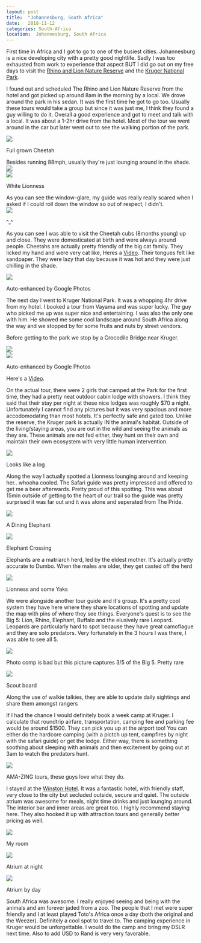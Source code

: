 ```yaml
---
layout: post
title:  "Johannesburg, South Africa"
date:   2018-11-12
categories: South-Africa
location:  Johannesburg, South Africa
---
```


First time in Africa and I got to go to one of the busiest cities. Johannesburg is a nice developing city with a pretty good nightlife. Sadly I was too exhausted from work to experience that aspect BUT I did go out on my free days to visit the <a href="https://www.tripadvisor.com/Attraction_Review-g1846688-d2277525-Reviews-Rhino_and_Lion_Nature_Reserve-Krugersdorp_Greater_Johannesburg_Gauteng.html">Rhino and Lion Nature Reserve</a> and the <a href="http://www.krugerpark.co.za/">Kruger National Park</a>.

I found out and scheduled The Rhino and Lion Nature Reserve from the hotel and got picked up around 8am in the morning by a local. We drove around the park in his sedan. It was the first time he got to go too. Usually these tours would take a group but since it was just me, I think they found a guy willing to do it. Overall a good experience and got to meet and talk with a local. It was about a 1-2hr drive from the hotel. Most of the tour we went around in the car but later went out to see the walking portion of the park. 

<div class="post-image">
<img src="https://lh3.googleusercontent.com/yNJop6rGDzZdfqnXJ-G4cixl5KEMH4HZgsFnifBuGzbVgUokFJhBO14Q_WnQSxXCTTskCbIGuWQn1Dd-x9ETsHSKcIMOwKolLjVsFOwwegeg3SOiUEtzy3Hi_-CbPvMVZcMfF0j0aspV4su0f6_DA_RYLJWUclQtk97FS8SYy0_u7lb-Muiwbl3Wr1FAW6tXQeBNerGr089Wut0VZX60QLzIwWxrIGF_Gc9jJrVJwlweHKlMffOdbclPZCjKSIbEM-H-E614KUef-w-ecSRGhy_y-O6Mac5QWtHSI4ma4cBHC9TJkHxDW2GHWbumW1dlu8mmY0xDAX6TIz8xPhtGkDC-GeO8TZmNwBLBUjVkyJaQyQcRZF3She8ee27N5-upXsTA5vejxFr-vn6yu2i45qdzFg8yZv5wv-4yU_UVMu5sMPE8gzhZoaey8LbroSWCtXwHJai2RAG70_ozT90cop8NsBMC511mqqDow1jrMexl7hneiDteBwflmyAbbks_cN3Fvh_OFDDAb_AnU7KxZbIbeaMw1szQ-398DDnhgh1nsnpeEvq88PvT-dnNhJ-ELdhXNcyq2TQ50neEgkA8B5nAPtp-KbPNMlDUpqrubgI_9WhT0gUtKJFvVm1gmPY0sKHirV8jw-e6JuleodOknYLomw4vcsGkwY-B5kR8rlfTNVRKBHOMxLqju1OZRNXTQVCHN6oy33aF=w1998-h1498-no">
<p class="post-image-caption">Full grown Cheetah</p></div>
Besides running 88mph, usually they're just lounging around in the shade.

<div class="post-image">
<img src="
https://lh3.googleusercontent.com/rAL_pQ8-EEzeyBVByY1OB-_8WG1FPEqF299hCoWHotqKQTHatoaFVfTNVaBGZ2WG-jOELdlO7qyKySo85hc89bmFZSTMdon_wCy2dd4xTjVnDFhj3VAUGSk-MiakED6pIJcqD-D6FXrXSM-p4Aq6rEFWGsO8yeTLl6AB6oDvX5OaG90rFg2HMsvx9RUvwYF0UBZ1tZOiPLgbZSPBdRhopiFWqpIjkqAI9gqrDs7hvKyTCJplYReZ9vgYu-vreM8PA4WCcuVVwhKgs0IzbWyiGQNbWqREBtc6cSCYsKyH-7ceK2M8zrlU0fnHtz1Xb_axawHZfvAB6nAG44k5D8-dn0-Zt_6eO4xwPR1xc-XPj4LW_aFSPKgmlDHc_TrYQmr_KqTVph39Q8wWcNN7sWx0Hug_My2BkKG637AF2qEt3bKw1rTH8y5xagFipY9MyyeLTb0YEdeXsrxEXCg58pnPytDtd1WIWbLTTTGZRX3DWCIsybpURrk6Y7CBXrbzOYVwhS_UBMbOL_D6hGTlk2DYtZEave-6_PceLw2ZzZMVSoxLpfuqlCVPZBm-bv3hfZAzr_pZWNc37h-KUJApDOvqiFrbWTnIXA42T2CrAC2kiJlWHH7K7J2zmHABXW0mwuxfkoweet7nSspN1zwb5V-5UZCE-oJXzdMTb4HMm5AQRRICKPcZSTpL0JwFBmfT2OrQ1aM4YF-nWrUL=w1998-h1498-no
">
</div>

<div class="post-image">
<img src="
https://lh3.googleusercontent.com/gIis0EI8qWCH-ebS0COb6bDLN-vzDeDNctsJT_-9GX85aB2cDdkw3JY-v9bZhrablZRV8_vdTzdSa98pBZNQJJaKI4u8V0vEk2FgRnwCda1KWnWT7RarOp8iRgT2Hi8IiVLXEmXzHbO2o5tzhYfXNVFkc2PnArt2vp-rZXndIabaXRM_k1sUlV2nAJ46o3norVtVjecg7lk-cEJc-FvXA8uusfFCW1pm2ujG_gw3DtwrG3msOwypJij1_EO2jcfoeVvScinauOTmROQwf5qq3w6ud_L-2Fo45HWXHkuGu_nSJLDaJMPKqtJz4uKsc6VPKG-LorM5HbRi2BNRQScZxkdTETuCRDvQmSbYjpOjE8vQPw5J2LJqdyYH7ilZGoqUPRnY_hTi6wh18aITuuD-zgCZq5pRx7ya74f8E800SeX9lJd_L8QsMzB5AmxbkvAEU4dCb65Xv32gAZ84-xEBo-0A_w0xQSMSIkGi2qKq7ma5P3Iov-40SCsEhkkDT4MS02OpIOUUzR8LtyvgKTFrVuCIVpFdo88ojgTo4o2ma2HxpDzGe1cpmIFmO8Letv3Pnjdu9Fv23uEiJcUAPqXebkrnMctVoW6_b9_1lMdjyC88t5p0ZVwjmpBaUyzrA8Szazw3nbSgwlY9PyovcEa0Iqutl1XJ1UrFIL28GSvlrOu2E-lFKmPVSeC2PsNf9n1pk6iFG8kHpYSX=w1998-h1498-no
">
<p class="post-image-caption">White Lionness</p>
</div>
As you can see the window-glare, my guide was really really scared when I asked if I could roll down the window so out of respect, I didn't.

<div class="post-image">
<img src="https://lh3.googleusercontent.com/TdhBpa7zVYnXS8ENKYvlmJrmRgkIFAwxLSfmTI9q5ZjkUomdQbYBHhiuEu1Ea5VTRl0wtroT2mWlV2fW7nQYQSDlyjaHUHZKkNgivMMvZa4M2bvdOF4SwIJ8-KRngHLhYDBDJaKqpErL9_tMF9ysYnUD9sZgg0_Jgyv__Gp7GBH7mEe_5BW5Wa3tBh2f2jx7YTBjhhWirb0iU5m5CBjFWjEM7ZkNANc2E1lJFTFvwDwmuRgY3j6JeYIVsp8ICSJW5PT8EIoAofKg6EPZNEQFXNc9f2JYrjdGOQ7EHy9cFbwJ3bsvNjvKh68sHrL9SOhKeF6sy_d8s4JIrTV-WSaEUNNr_ucdo3TBxp7geBm8LkFzU0fW3Jbg5QcNUkckbgJoH6Xt09ojXh7phADVv8SCy70XCzOBzDnYhxzKLdaXvqox2Pc4-srh-5V9j46j4_ooAyZpjnadklKHz8RNOpX8_crQozGitafbewESEges075DH3i7cC4nZqcUt6sTATqkCbJapbj7KXlXfeaG2QjKuE0ukaTQvDOmrdGqv-zwRUmnCOvN59BAOHjXewQX3knhuI9YZWhIR_paaLrWVtaJGPa4YADaVbz8ATELl1Vm_PsviA4BAzcWONgdoX3fdkpW8BznMefmkohmWWMX1rdMdDhPXec3EhX8MheAspm73AMBDVaXGwRrqutfx6a4NshKLAn98KBhZ_P8=w1626-h1220-no">
<p class="post-image-caption">^_^</p></div>

As you can see I was able to visit the Cheetah cubs (8months young) up and close. They were domesticated at birth and were always around people. Cheetahs are actually pretty friendly of the big cat family. They licked my hand and were very cat like, Heres a <a href="https://photos.google.com/u/1/share/AF1QipNM2YYoCLtlKUkvrLo9BXXwMXg44huhXAkSTu836Yh3LcAWvYJmkanCJEj-ZMHaGw/photo/AF1QipMZlIseMQasEjkNtCEJN9MD10PzchTysVc6z7c?key=Y1lIeTdoZm02SVBmY1paSDdCdmJTdGJac01veVF3">Video</a>. Their tongues felt like sandpaper. They were lazy that day because it was hot and they were just chilling in the shade. 


<div class="post-image">
<img src="
https://lh3.googleusercontent.com/dsX9ckbKm7c5xeAraTXjHmCHwlA_wKZVKTj_IJXn3UY_4ZA7JPsrdLUFhbX9r5wo3MlLUXv5rMeEkEBqOjUNm3YRq7PMps92YXKlS4hQOkGATC_pcFzxfJ-5FMTVgoqPMclsI_GDzpaXwKy_B3nClcvoKfuzKif8Im-rLzQTqV2KuYKg8siOErqLwlvzrEY-MwUNfjLhxZ5YzYIVc6oxTbh21_OwMMnPGLmHjcHGme1AgXdiNC6d93tE0X2qKdCH0PX-wqhr0f4ne5XarDpGfvls-FuCVA_srp3f5l5q9fE0NVJSLeEbkqBgcRXhB56PXD-Qr6eGHWwm3eCOQDEqx0s5xFNvEh3MbIr9us4SzQo-14gDt4Y3PDG9_igqUj5BBJQdD658jWgONvkI3MjdNBZ3XMHr58ny-A4nMdayQZ3-mUvH0ZNYwusP5sqSYffPakkDmq0BVTUBXZDj75ToU_z-aX3benMPOaHpbrUz59pe9JaJc-qSafXoX9uoE3btSr1FDW4CWsaGiqh4CymcQkKrSi_skNignfKdznGOSO6LcfpMchpWtH_WV3rTdw0w1wQonIzF3FZ600aFpvzs77DxtBuqRonAbAToNxdMIjHW_sFXFHDki3bbCIB1kBZgWN4e3cKqi6udP1rplT6Wkuaw-bW9vy6cYHZgO-5sg3kG3cf3En-K4C9mGBIH5CiNtymyU3vKKtJ2=w1998-h1498-no
">
<p class="post-image-caption">Auto-enhanced by Google Photos</p>
</div>


The next day I went to Kruger National Park. It was a whopping 4hr drive from my hotel. I booked a tour from Vayama and was super lucky. The guy who picked me up was super nice and entertaining. I was also the only one with him. He showed me some cool landscape around South Africa along the way and we stopped by for some fruits and nuts by street vendors. 

Before getting to the park we stop by a Crocodile Bridge near Kruger.

<div class="post-image">
<img src="https://lh3.googleusercontent.com/7sB5-hDpOoDIs_2Ce5UquSyf0lxinGfn_ALbylO3eOjU9USv_uZSiB2KPxlVXcRwFwMaa55A52dmdLfxEspGqWSJL9h2qSCeNbRe6-1zazxVM0CLYRFdBMTNq3yNTKSR_3QkbLh0Ojmr3CqtxvjfRMiX9EPHAMnWpXAQImg8keXkwI9-h-RGLtCBr5Z46Ak0WB_9ZbpPFawUsAVrMOHvHvCful57D98tnCxs7fjjtsYJFNdMAbeYZwVf8NxqXW_75-mcIN0o7CqFycH61zJ1gwNQS2gKpjIMUdWv52R1m9SV6NsGL3tVid5TTAEcuRofj1PI_kkxVqXIe3dZk8qfLxY2i-eG7Kv-fY0PROezKbUFqIv-8qpT8O1veNphebJD3WFyvtb7bqoVoDNj2jOHBKXpzhL0Np6RR-ZjKMTddgq9F_lWKQGy0sTOgpdc9ZVpdTl0TrL_T72ZEWgmDHWtaWpo4g5JAyPGS8wbWZM85awrBLd1Ako9EC0n340yclh1MXo7v_OCsvNPqdNTRoO763ucrefJkVH1icTUysrn4j72l0zhj39iFE_tOtXsLNcC_65fkrRyxouZdBSqydo-ilVdqiLcGpTJCm597BmLK7N3-QhT-30Z9iNMegcRtIG4NbSVj_TLG4Mn0JDAegZY5dFz07YtVqrScp5PHn8RXhFMTfcdPrnFpoxl2w2ti6n0aPJ_YXmTXT9e=w1124-h1498-no"></div>

<div class="post-image">
<img src="https://lh3.googleusercontent.com/NkjN82uoryPIHeVa4N3GOld-y4_zTdaj-usQidp44I-h1xBCA2UaAjLvwTgenPxOXsltfI4164ttrYHEYCcJEzGgHm4x2mnE1UHQum_koYLOtLGLmiHhedJIzggm84NP-5OJAAuTttdazL_8N_VPcfUgOz_RkvVJRdM5wywge1ZQaw5o3Vj555_PMeS4HlaVfJNENQa6psGiVtGRrt8g8fPomLewE2amcY4kHV2YAePu6wdGKc9rDge8topIAUoWCU65NsgzsmfD-L1MdGlNs_WoBspJGXnbqmgG6vCuYR1oE29fLBYbL4SkcRFXFW4Uq0BnU8PjIYj7HBO4TFcnfc_Ge0LpJ40RtooOX3yrC2CgxnIqt3rQ9dNJWZDOE5BLlJ1QSWr-wuxeEFwsIduKlNzHVpiX2OQe9HNjp_s-32cHZfF_NasySL8Hjt7OPWLJYbHEp3f8m0zKKoxmu4Ayz7p_DvKaBeTfLoE4U7zepu0gzi4_7OvLbItKE50A8fj1O6UVEZZBwbnOuc9JsHN954kYjgqwlbDiHVQWUS2g0wvFxriW8n5hv00qKefsLGreYMOCiHl65CNNaiJHo4oLdPeaJcUB1DjrYUYG6UMQgOFHbsux5MKkSiqDOzvUzoSteuFPTWoA1qIMQTYSvMrNsgdZPT6ABmUn2vgYurPuvxUi6CKGbLzCNzJ7SeiK6bQrdnV_t7S1Paq5=w1758-h1320-no"><p class="post-image-caption">Auto-enhanced by Google Photos</p></div>

Here's a <a href="https://photos.app.goo.gl/WPCi93SwuWpV8hy37">Video</a>. 

<p>
On the actual tour, there were 2 girls that camped at the Park for the first time, they had a pretty neat outdoor cabin lodge with showers. I think they said that their stay per night at these nice lodges was roughly $70 a night. Unfortunately I cannot find any pictures but it was very spacious and more accodomodating than most hotels. It's perfectly safe and gated too. Unlike the reserve, the Kruger park is actually IN the animal's habitat. Outside of the living/staying areas, you are out in the wild and seeing the animals as they are. These animals are not fed either, they hunt on their own and maintain their own ecosystem with very little human intervention.



<div class="post-image">
<img src="https://lh3.googleusercontent.com/6j1_FkEBkta5KXr9upgViQ6-TWNTq5ul2IXP7yw4JY67xHEAFX75kq4Ui147u6ww8IwDeJFrEF1n1x62ic1X2ZRDPNHxxBGvtBpscED3828RH30KHvI6icQ7VWnpYkk-6d1t3XonX-rGOP2H8L_oKhUYQ5BqgdYTKC9_pY37k77b6oD8wZRNZwCh0GZoLpjCB8R3iV0f6OGKC7wJsTXHY8tXPT5H2b281slwqS87e80SVZwKu1M2RuNuZqePevM1teU7jBlZob7LxtOoBus5Pxmvy2pgd2OQ0pycj-9NCSgIDn1xtaJWVNRZ_wfC5jWVg2LPmU3nXX9_LPJzG82r7y6Dq2ioUzCzWfmhZO5voXVQKifOru0kv9cFWgucnFVyVVQ8hcyInY7BHtGLtnpVhaG048eQmbE_7EGVmInEI9l2U-UfUC4gft7xFNbK9CFZ-TFJaBfVsf7t1XkplNWZNud-3xyUYuzClz4k4f1cLT6GjYrgpcqY0hpowo5xmPPMBd5Yq62qoHMKsvgehJ0KjT-06rVbXRkpkbN29qex0_nIEY3iChkOjB8C2oN0MJuIonlED7HXUsE8wHyz6FkFLGiyE9_jjtjidSW28sI3P0y0CSL0R-CjFiWSLwKN85Ihfm24Uv7LxWu_Dp0E6fKTh9DFA84nn9Rs3FN7D8TiBpu9h8BsMgeHl7PX7bpfYK3ciha7MFb1f8pW=w1758-h1320-no">
<p class="post-image-caption">Looks like a log</p>
</div>

<p> Along the way I actually spotted a Lionness lounging around and keeping her.. whooha cooled. The Safari guide was pretty impressed and offered to get me a beer afterwards. Pretty proud of this spotting. This was about 15min outside of getting to the heart of our trail so the guide was pretty surprised it was far out and it was alone and seperated from The Pride.

<div class="post-image">
<img src="https://lh3.googleusercontent.com/o217zOmJYxEHfAdmGhj8WgtS3tC0ngIfX0qMM-fXrFT6UTNqea2rMyQlyLKq0fR5iJaYbe8tj3w1XYcqrhUrwQvxmRjYLUCKu2D6l1BmZC4xD4DYkkaHrOfiwuKiRprEwSz1BpBCkN2BQ7-u4pnCxV6OlVFXylyintt2IgS9Lb8EAtAEOCyUstSAlPqEOej0xWcaD55idkkdTvnPWBKGVocQdZwYa8Lizlr2Zd0qGDZH3_HHGCyCT6nDuxdjtJtpligmiwZQdBxmYPbo0hn0l5uv8Wge_krr8Y8-QXT1EZUeDZCnLdpv89r-MAOyI_NkhjzHDmh5og03irWLWoO-teQfH9pGtlPZfpFa5NSHnqc8mRuNQcJdxvSGEbgYtaLKB_lkfS5n6CzP2824gp6n1358xrQdene0VPz8c6mRiNV8fAsVngzQCfU_7Dws0CKRZ5ZYXRYfVnD-0P8qFCnCUgO1eu7JPAriutYotKZ-ZADbtbGwKv5Y-OHJbnrfAyhJYTgw8I4Ltg-QSHYXcrdsuRhWzfzYBfhfq0u1kMpqKNGf82PnS15Fxu3F3R9C4IaSDTKEDzZBWoQCmKxWoF6RVHB4ysbhy8UKvybsuD5AhsHwHxfE-SbDoU5Vn9czInj1sBWKHVvNgf3Kjc5JmVo-ciRUsykoenB8-xiDqw5SinzhVvZsfS6Od5gqnq_cN-WyupAf3HZZBBl3=w2190-h1642-no">
<p class="post-image-caption">A Dining Elephant</p>
</div>

<div class="post-image">
<img src="https://lh3.googleusercontent.com/n7bopcNHEdJ2-HKpetMBFfqZGNbTvAwmxSy41KWdr1r8IAOZvXY382uDLVTHgjxL2NPFWgvwii26LfYV_no_KNQvg4XWq-ibgLtA8dpMc4KxgJbpRBEXbwEi_Oknuo6oao774TLCRphtzhS6Kb_lyS-HqJgJcVh2SlGq5WqSkVSEO7LqkE2iVVanS3ggnLcI56qfmb7KiTCKsv110-QQ3OHkBtM6Wbk3WJdrW6p4RJvYFDEhkmIWPIU2VHgkWmTiKRcFIcYpSKkZZlko8iTi2OQTUGZpDum32N7G2HIFM9sQv3L0-6XfOBoekCGFV3qPx1H99GJArLZWNN1mgLkYMaPizT3YA2k2gAO_yIMKtncLnf0FB32tQNKu-D5EZEv-Y9c-Yf0uFtDMt6MjVSxllP4fwKyPX2a2Jk8lbrN6mJh_0bBnGExdkunfI65JaKbY1ECFIAPVtiy9hHhQqvCwmYUePT5jyw5c4Noj1ZtIHQ5TyasPJZzconYXLi_D4p0R7EjNYbKJlFqp1GeyG8Ju23fqZHiwa2g9r2S1m2wR0FwnDzcK36VvF_-qJ_PzpaSovXKHUm-YpNBFy1V3s0ygdlzIEaTLJcBIxNHAescB2w69503oF02LlxbKUnQF5X030dn7G9eQDX20GlX1FU-8hWjW-PZjz9J63Ng3O5sAUFyRbrSPr4C9eoqfYYYW8beXt5FDSlm_SEWL=w2190-h1642-no">
<p class="post-image-caption">Elephant Crossing</p>
</div>

<p>Elephants are a matriarch herd, led by the eldest mother. It's actually pretty accurate to Dumbo. When the males are older, they get casted off the herd

<div class="post-image">
<img src="https://lh3.googleusercontent.com/dgu8xCsFfZqSkW8rJ2ssvsrl_R0RxeDOZaLhfAi08uRVdiRAjgqHIEpi1I9a6iwjHIz60fqNXYsItSllGCLzWq0A_8B63XKqFPxhv6K5UUyupKcPayOd4WlePXQj8MhzfWsfLVT5BW_tIswSSsOEM8gJL9L8NbXC2zFYfiUoH5pX5D9wgKHRrZDSS7K89Xk5Drh0TRtCOVYfW3_yg6sKohJMjZmRMNoBhTbOAPPGpxqnhTp7541yBcLC6H1G8zickn1EOiHV4BjAnRTIUSsv7lVVWQPHhkyQ1fP3DAadxMZiZO4rwyPiNd-HPfsNc1zN_R2IXohp97ySIm80kn0dEoxftb0PIc1z55n6rjOt85fPIHVoLRmc55DTjpHGmbWCDYEFtAa0KOZ--mxy86-5yOYNW7gkFZrzrPr6wyTzRgTCiD3KfuJqprioJ7QEH7e-WADH2b8DpLaUY3sQEMMuxlHz3r3WC2hBuk2IYJ_MqJeXTdEMkMtbU0qHU6ykKMMZ7L59BDFOw2hX5Si8j0OIttHH3A3_qFG4LwOcjTVhPemUbUKxlJjn3IwpjpuIZ4dtex_HW71i9G5cVaUjPiE0SdcPnO78IrbCRqrrTLaE_SDiHasgh3C_hB7zgqUoMwwc9D6oBQ4wT5VW2LInrvHQ-99tYVRKVeZC_lWE9oqfUVXfdeUAdfV6VkRnXV5KnizPfGMPbizjupYw=w2258-h1642-no">
<p class="post-image-caption">Lionness and some Yaks</p>
</div>

<p>We were alongside another tour guide and it's group. It's a pretty cool system they have here where they share locations of spotting and update the map with pins of where they see things. Everyone's quest is to see the Big 5: Lion, Rhino, Elephant, Buffalo and the elusively rare Leopard. Leopards are particularly hard to spot because they have great camoflague and they are solo predators. Very fortunately in the 3 hours I was there, I was able to see all 5. </p>


<div class="post-image">
<img src="https://lh3.googleusercontent.com/k2vCsvKT9On4EEpu6DSPoShGJRfeAyOpLsVMXejPTz23nMi2GxUZI02RWJwjZh1MwqNMIIkzgJSbEhFYn97U_P3q8v9CCLS5drNO7VnXzsDfQesfcEKc9vy17roklVFXLXenU2qmc98OhnKzmS2UNvLMZxwcbIWlJmTQleQcsHiH3BRSBQeko14zWmPbkaVfQGIz8C_lXdjzTKdiHWtz22XT9ed5r27l9MGpkXzmuo8nlADg_Ii8qBII9iBugwwQJIE4xeAhFCrdBPukeCVL7hT8l89wMlEgG9mE9BxZ6855aFm-lCArzL1b8uDk-YMQNBtGwWnyzL_4IcZ1kdchzfl17Vx4MotEIGlw0tIb9IWV8tJbPSH62kV7l4FFils3EAM2WsWMV-zfxi_Sb_yeHkxizd5IwWJurlQsmmxZVCTN5nyR36gzygvhuvvGVwgedyYUkUnFvS3-lcQ2G1j85q1eY6uwrEnQAefqBmWA-g3iMVFk5H0oFY3WadlquQqkbLXVtiPRh7VmNnlqw39hrc8n6GGGCTxFn6i_31PHBPnthYsBrYB_8Y37klwdobPMItT9cviwXRb5_bbH9fdlLYGv3TCdcnxXFMAJxBYNFEMpmV379-TUIY3qs2u5JO4ZAKy8V9REdagy2y_NzoIW5I5WsvOO8_Cz6rRxGbn-NCKejfMfU07sNbFSOjK--M6dR3nFt8glQia5=w2332-h1586-no">
<p class="post-image-caption">Photo comp is bad but this picture captures 3/5 of the Big 5. Pretty rare</p>
</div>

<div class="post-image">
<img src="https://lh3.googleusercontent.com/wRMwpWWGx2GfniynDbxPIYLXMjmPWjWRPujVWALViQlm9YNkWAgx7OePnMbDN__d4DkJrlE-sfeWNbDY8FDaNV5ard_gFvpqlgmKCABfpZR3sQXbdPraAVaIv8xzKqPzigTeYT5uOaJoaqyYSNxrq5Vghz8towZvHOWwI_4WEn-XbiPCoQJVlLHFnZm81PjxYKTTq2_JOUwmxRvC1dp5fzCSI7G6905NlekP4Qa7oNukzf9tWH4ZuADigFM0aNdRwf2TS44WGZYhoCNk_j8EmMYB85omRO6iYaUORjd3P9jmQgX32wgRq5n1YL8D2jYxdA1LGGWATHQVNrYDoTIQRjFbrcO_DMkkTC72Ld-sm-HZnNgZTlhQcL1a6A9cTG7HNcDCtFHQpogPb1qMM-RnB-33SoQFqukfYcMz7iTWyN6czAAUp0U9f_fkRDlf2Fwr7Q2nOdmc7K2BENFrwW7zn_pbvGoii1SHa0MSqbZCrK_crcyucfSEU4JG95KrUXja4r3gOBs8dHjw6UCLIKi8caNj59kB7z33iKOVTipxlEhDJkpxjgvZ6ksN3O92KOxoVKM2PvQOjLh6yGDpz9wylI7sNaA26ptJUf6ufTi4brt4cg99hXwRRxK1o8raVmWAZPImmFbADDfHg8Tu_fIcAd7VgG2L3JsCZl00_m1phFSwVYXmhtoIdtmEE7-B_exbL9mgdpUTeCNd=w1232-h1642-no"><p class="post-image-caption">Scout board</p>
</div>

<p>Along the use of walkie talkies, they are able to update daily sightings and share them amongst rangers</p>



<p> If I had the chance I would definitely book a week camp at Kruger. I calculate that roundtrip airfare, transportation, camping fee and parking fee would be around $1500. They can pick you up at the airport too! You can either do the hardcore camping (with a pictch up tent, campfires by night with the safari guide) or get the lodge. Either way, there is something soothing about sleeping with animals and then excitement by going out at 3am to watch the predators hunt.
<div class="post-image">
<img src="https://lh3.googleusercontent.com/x5WYZMMtoe1y3MHvUSLQza7QvFCOKPI1lTdXTj3Xf62El_aP8ZReHFCZC-8V4Yqad6xAfE1uQ38-5u-3ulpu_t0r8pA407JlMM3Rx6kaa1DurpuQq8YA_0fmYlC3OQHcThUjNftsa_mGE_SyO4fhR_02-gC2_ILfw5WDaaizWbw7eBC2keAga3Y4n1s4yvWD94ePnUW-UCzX-VloyLl71vC4eXlg7OVUZeBjOogz-lTI7BJB8JcEmxE98cY42Xb9dCP97tafCXt3VEEzeBngBCBEf85Nr6rGJQiBGgXnjLdJjruLafi99CFzQN1L_kdGODsfRKbU5KOHqw0Wuv20s5b7OdMhErytnqonEhheDznFIvxvrSp2-qwRKMD3vx3LTliSygd7NPpgoLoEHBydG4FDWxTsWTsrkvOn5PvC2Oj7vVYOmDA_HRyBIS-MiAKXTSqzE52lqS-6gEftxbi283qeU-IfE6EiXf9zX_wae3_k8q1XdMmMP_lulXijTYR6QwJ8kcq6MSvGa1yBMp1mD1iXPqSVqfTxJoLS5JlIrzAC5LQUtB2ltTf48QmliLo6J9PygpGDFymVOyBjKsykrJEQY6tduT9CgRG8gwhhfUw1Jm7M-chUY6GRXdKZzIoi9NI_1A2Nr8ncbS1Y2WSjDxv1WnQqXFLVEkdnTzo0l-3wg6mIws2x6SNBVbWiuV_apY1G9t5VkK_u=w1232-h1642-no"><p class="post-image-caption">AMA-ZING tours, these guys love what they do.</p>
</div>



I stayed at the <a href="https://www.booking.com/hotel/za/the-winston-johannesburg.html">Winston Hotel</a>. It was a fantastic hotel, with friendly staff, very close to the city but secluded outside, secure and quiet. The outside atrium was awesome for meals, night time drinks and just lounging around. The interior bar and inner areas are great too. I highly recommend staying here. They also hooked it up with attraction tours and generally better pricing as well.
<div class="post-image">
<img src="https://lh3.googleusercontent.com/apUFkejpSqCuigR44VQ8T2V0-mp2JrAcT4O_B0RXLjtfACIKl_V4bpiaQXrhCtfQE7ABE7nH9GsSFLxbutxIV-Nk5qbl2POvHI3b-LhxSitu2Ku1sx_y4_IvlxjiPq9fRF-Q6rsFq-c-MBPlX4CpN6MUb3mHy37uEwE8bshz2vxIClQGS-k-Do4_v3FiBv3IV3MOJDqQMwIHpXMPOFc8ehsD7KwQVoz2xAz4AHwXBdLyVl_LAdLwQSDC_UXXx59SMKuG8vfUGWnFXRt3s6OnzEQorS0wVqfNbX6pomv3xgpc0Cyz6l6dliYK0QLnucrsG82nkxfdmUEewsoYsNcAsq6yvkkrXQQvHbBrJqkfMd2tkdqjXMHIxBZiQzhF0aIUqP4FmEXm1utkkC_llPbAc5lceXzKt1iPpxZkDM-DM7SnxbstWWs9x64_l1tCfbLys41_ZJqVpB62COvDQhLmozq6v2WuFM3ECMT3K1c86n3jtV3X_7BDaLuCRi_fasjsePByIDxkoGXiXCVUGED4pG6xALZqB9vnE8wXlen9DNAVLyvmNJhkrPrKVD47ovfLOpo952aVROGWADPBluBlxKfYlRLNif7Fxcv6XQ3q0J_6sS-qbs_ZSp93jlOxzvILnrJo4NYj2ZLcG0WfMVtBuAL0GcLkD7bQG6gzIvuwOHDkAKvVO0bifEvq_CU9acgHcK84xOvlimnA=w2190-h1642-no"><p class="post-image-caption">My room</p></div>

<div class="post-image">
<img src="https://lh3.googleusercontent.com/BwNNbDAULRAFOu6OBj95w_5NKImEz15Yr2CGJZHcvzmclJJjLchXGDrcKAL2QZ2ig0Sip8cDLLkiCbMDApVM4u5C6VuIsD86LCofpov_-IGdkLRctNwPKj48skeo5FQH5X2RpUthk3pb7h1dwbz-wXY8bO_h2epzbHnRYBShGin0awivod3bASiaoMQsSsJYe_jGPFI-KsupVIZoh1VvZSS1JSiFlUBAtPeguZRIoZjABD19H97z3ZnnLXOmN9bBDl1E7-hxqzwLESWnBZmxmgEGYmFwn9O7pcgtdCVCTpU56o4sKeBerrDfeaOHyaNP5WBdnaFQLNiTuP5jM9wEGTQuaz11psF10DiUUaoTfXXIKs2W-h0Bc2DHsW356m9ImsGkPMGpzenrB4GeDnV12TCWz4N5-Vvnrw8hZFMXHRfsqQkgs25fhN-6_1cC-bqyBffJ0lm3R66MEGeOTGgEcgXdewnYP3u1TkmCa4hJwQexfTb5bjUcUDlVjwnGMCv-BERv-ZWuZqyzpR7Y8mlK55J3LqAjG5wOF1j4L61qOrKr9is1_r4AROfFdqq3zRNejV4B3WfXWdv1kJz4U-NLFc_BWOYk7JlED2vx2f1jKIRhHxQuyBpsmiW45ANzVAKhSzkrva56mAqHwGWr28guU8IAtUeix19qs1kbN9APpTOZMWZBZGnFEAGlCIYHT670uL0TvucUuIVe=w2190-h1642-no"><p class="post-image-caption">Atrium at night</p></div>


<div class="post-image">
<img src="https://lh3.googleusercontent.com/5JIGW3kQFd7v7GjWmvFRD3GwJP-y-CWWBX5XnXplXt3sAQLbSziwzrY0JQ-CkA4nnqffMw7s9H-2cS-wjPAILDv6UwdQi-hRFDnrDGtWyXj-U_ukw10KJ4oANB2aYmRRX-oZ1nwvXcV3uxqpeOQJbS_I9zC1ixG5nCFrOsASCv-BiR1lcvmeMSMm9i-028cXYXPnt2upm-an44hnVLFfTuMAC1SgpCV8qFbtM3jKjVjXY1_8MY992RtdF-I4aFa5v7Kr4rP7L4Fs1W3x9zqgqQLXFkw9O1c2B32XLy-O6ncZD7iZ9Vfu5ANiLePrsFwLoZtLcwJX4FPjj8C5WbRLfkkLWR0KAAI2skBIouXaUg90uM9NeqfNSOswpnaKN8NNyEaBUumed58ltbl8sQnHTvo6XEubOdp4bA38kpTMOF9paf_jmhufPINThlIv4PCP_SlOpNV33oSlbgJr0SsOU2iY73nVsePEwzempPqdYeiyCySJUEL69yc2sHJUwjMBuaMXeCDRGBf8HcsS_f4cMwxiGWr7u-9vu0_JHksfJ0s_0kyCMeXMFulM2TPaaV7S49wOn6oi1zUyjGHFiG0psSrvApkh8MnmVsmlZMQ63K9yNweMNbNEdKDRsRAjNhiSzVQ12Jz2P5fxipx-mV5ZAM-cUbM_HLszF3wVbQbfimJnCXdF9tErbnS5F26SBa_H4a3ySId2vw7j=w2190-h1642-no"><p class="post-image-caption">Atrium by day</p></div>




<p>South Africa was awesome. I really enjoyed seeing and being with the animals and am forever jaded from a zoo. 
The people that I met were super friendly and I at least played Toto's Africa once a day (both the original and the Weezer).
Definitely a cool spot to travel to. The camping experience in Kruger would be unforgettable. I would do the camp and bring my DSLR next time. Also to add USD to Rand is very very favorable. 